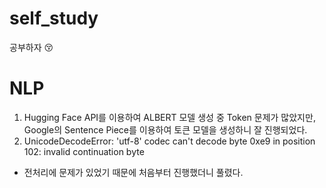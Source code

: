 # self_study
공부하자 😚

# NLP
1. Hugging Face API를 이용하여 ALBERT 모델 생성 중 Token 문제가 많았지만, Google의 Sentence Piece를 이용하여 토큰 모델을 생성하니 잘 진행되었다.
2. UnicodeDecodeError: 'utf-8' codec can't decode byte 0xe9 in position 102: invalid continuation byte
- 전처리에 문제가 있었기 때문에 처음부터 진행했더니 풀렸다.
